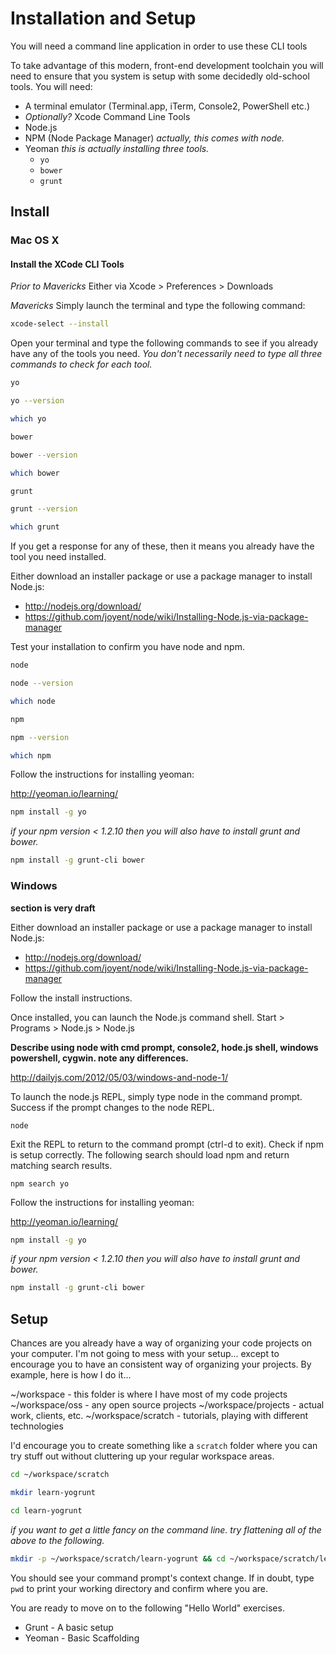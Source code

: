 # Installation and Setup

You will need a command line application  in order to use these CLI tools

To take advantage of this modern, front-end development toolchain you will need to ensure that you system is setup with some decidedly old-school tools.  You will need:

* A terminal emulator (Terminal.app, iTerm, Console2, PowerShell etc.)
* _Optionally?_ Xcode Command Line Tools
* Node.js
* NPM (Node Package Manager)  _actually, this comes with node._
* Yeoman _this is actually installing three tools._
    * `yo`
    * `bower`
    * `grunt`


## Install

### Mac OS X

#### Install the XCode CLI Tools

*Prior to Mavericks* 
Either via Xcode > Preferences > Downloads

*Mavericks* 
Simply launch the terminal and type the following command:

```bash
xcode-select --install
```

Open your terminal and type the following commands to see if you already have any of the tools you need.  _You don't necessarily need to type all three commands to check for each tool._

```bash
yo
```

```bash
yo --version
```

```bash
which yo
```


```bash
bower
```

```bash
bower --version
```

```bash
which bower
```

```bash
grunt
```

```bash
grunt --version
```

```bash
which grunt
```

If you get a response for any of these, then it means you already have the tool you need installed.


Either download an installer package or use a package manager to install Node.js:

* http://nodejs.org/download/
* https://github.com/joyent/node/wiki/Installing-Node.js-via-package-manager

Test your installation to confirm you have node and npm.

```bash
node
```

```bash
node --version
```

```bash
which node
```

```bash
npm
```

```bash
npm --version
```

```bash
which npm
```


Follow the instructions for installing yeoman:

http://yeoman.io/learning/

```bash
npm install -g yo
```

_if your npm version < 1.2.10 then you will also have to install grunt and bower._

```bash
npm install -g grunt-cli bower
```



### Windows

__section is very draft__

<!-- 
Note: this is repetitive, probably need to restructure setup instructions:
* start with OS X vs Windows pre-reqs?
* or do separate tutorial for OS X / *nix versus Windows?
-->
Either download an installer package or use a package manager to install Node.js:

* http://nodejs.org/download/
* https://github.com/joyent/node/wiki/Installing-Node.js-via-package-manager

Follow the install instructions.


Once installed, you can launch the Node.js command shell.
Start > Programs > Node.js > Node.js

__Describe using node with cmd prompt, console2, hode.js shell, windows powershell, cygwin.  note any differences.__

http://dailyjs.com/2012/05/03/windows-and-node-1/


To launch the node.js REPL, simply type node in the command prompt. Success if the prompt changes to the node REPL.

```cmdprompt
node
```

Exit the REPL to return to the command prompt (ctrl-d to exit). Check if npm is setup correctly.  The following search should load npm and return matching search results.

```cmdprompt
npm search yo
```

Follow the instructions for installing yeoman:

http://yeoman.io/learning/

```bash
npm install -g yo
```

_if your npm version < 1.2.10 then you will also have to install grunt and bower._

```bash
npm install -g grunt-cli bower
```


## Setup

Chances are you already have a way of organizing your code projects on your computer.  I'm not going to mess with your setup... except to encourage you to have an consistent way of organizing your projects. By example, here is how I do it...

~/workspace  - this folder is where I have most of my code projects
~/workspace/oss - any open source projects
~/workspace/projects - actual work, clients, etc.
~/workspace/scratch -  tutorials, playing with different technologies

I'd encourage you to create something like a `scratch` folder where you can try stuff out without cluttering up your regular workspace areas.


```bash
cd ~/workspace/scratch
```

```bash
mkdir learn-yogrunt
```

```bash
cd learn-yogrunt
```

_if you want to get a little fancy on the command line. try flattening all of the above to the following._

```bash
mkdir -p ~/workspace/scratch/learn-yogrunt && cd ~/workspace/scratch/learn-yogrunt
```


You should see your command prompt's context change.  If in doubt, type `pwd` to print your working directory and confirm where you are.

You are ready to move on to the following "Hello World" exercises.

* Grunt - A basic setup
* Yeoman - Basic Scaffolding
